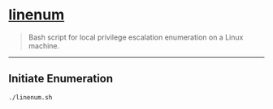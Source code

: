 # [linenum](https://github.com/rebootuser/LinEnum)

> Bash script for local privilege escalation enumeration on a Linux machine.

---

## Initiate Enumeration

```bash
./linenum.sh
```
